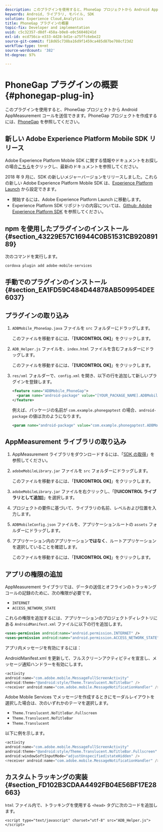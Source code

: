 ```yaml
---
description: このプラグインを使用すると、PhoneGap プロジェクトから Android AppMeasurement コールを送信できます。
keywords: Android, ライブラリ, モバイル, SDK
solution: Experience Cloud,Analytics
title: PhoneGap プラグインの概要
topic-fix: Developer and implementation
uuid: c5c32357-d8df-458a-b0e8-e0c56040241d
exl-id: ecd756ca-e333-4d28-bd1e-a75ffc6ebe22
source-git-commit: f18d65c738ba16d9f1459ca485d87be708cf23d2
workflow-type: tm+mt
source-wordcount: '382'
ht-degree: 97%

---
```


# PhoneGap プラグインの概要 {#phonegap-plug-in}

このプラグインを使用すると、PhoneGap プロジェクトから Android AppMeasurement コールを送信できます。PhoneGap プロジェクトを作成するには、[PhoneGap](https://helpx.adobe.com/jp/experience-manager/6-4/mobile/using/phonegap.html) を参照してください。

## 新しい Adobe Experience Platform Mobile SDK リリース

Adobe Experience Platform Mobile SDK に関する情報やドキュメントをお探しの場合[こちら](https://aep-sdks.gitbook.io/docs/)をクリックし、最新のドキュメントを参照してください。

2018 年 9 月に、SDK の新しいメジャーバージョンをリリースしました。これらの新しい Adobe Experience Platform Mobile SDK は、[Experience Platform Launch](https://www.adobe.com/jp/experience-platform/launch.html) から設定できます。

* 開始するには、Adobe Experience Platform Launch に移動します。
* Experience Platform SDK リポジトリの内容については、[Github: Adobe Experience Platform SDK](https://github.com/Adobe-Marketing-Cloud/acp-sdks) を参照してください。


## npm を使用したプラグインのインストール {#section_43229E57C16944C0B51531CB92089189}

次のコマンドを実行します。

```java
cordova plugin add adobe-mobile-services
```

## 手動でのプラグインのインストール {#section_EA1FD59C484D44878AB509954DEE6037}

## プラグインの取り込み

1. `ADBMobile_PhoneGap.java` ファイルを `src` フォルダーにドラッグします。

   このファイルを移動するには、「**[!UICONTROL OK]**」をクリックします。

1. `ADB_Helper.js` ファイルを、`index.html` ファイルを含むフォルダーにドラッグします。

   このファイルを移動するには、「**[!UICONTROL OK]**」をクリックします。

1. `res/xml` フォルダーで、`config.xml` を開き、以下の行を追加して新しいプラグインを登録します。

   ```xml
   <feature name="ADBMobile_PhoneGap"> 
     <param name="android-package" value="[YOUR_PACKAGE_NAME].ADBMobile_PhoneGap" /> 
   </feature>
   ```

   例えば、パッケージの名前が `com.example.phonegaptest` の場合、`android-package` の値は次のようになります。

   ```xml
   <param name="android-package" value="com.example.phonegaptest.ADBMobile_PhoneGap" />
   ```

## AppMeasurement ライブラリの取り込み

1. AppMeasurement ライブラリをダウンロードするには、「[SDK の取得](/help/android/getting-started/dev-qs.md)」を参照してください。
1. `adobeMobileLibrary.jar` ファイルを `src` フォルダーにドラッグします。

   このファイルを移動するには、「**[!UICONTROL OK]**」をクリックします。

1. `adobeMobileLibrary.jar` ファイルを右クリックし、「**[!UICONTROL ライブラリとして追加]**」を選択します。
1. プロジェクトの要件に基づいて、ライブラリの名前、レベルおよび位置を入力します。
1. `ADBMobileConfig.json` ファイルを、アプリケーションルートの `assets` フォルダーにドラッグします。
1. アプリケーション内のアプリケーション&#x200B;**ではなく**、ルートアプリケーションを選択していることを確認します。

   このファイルを移動するには、「**[!UICONTROL OK]**」をクリックします。

## アプリの権限の追加

AppMeasurement ライブラリでは、データの送信とオフラインのトラッキングコールの記録のために、次の権限が必要です。

* `INTERNET`
* `ACCESS_NETWORK_STATE`

これらの権限を追加するには、アプリケーションのプロジェクトディレクトリにある `AndroidManifest.xml` ファイルに以下の行を追加します。

```xml
<uses-permission android:name="android.permission.INTERNET" /> 
<uses-permission android:name="android.permission.ACCESS_NETWORK_STATE" />
```

アプリ内メッセージを有効にするには：

AndroidManifest.xml を更新して、フルスクリーンアクティビティを宣言し、メッセージ通知ハンドラーを有効にします。

```java
<activity  
android:name="com.adobe.mobile.MessageFullScreenActivity"  
android:theme="@android:style/Theme.Translucent.NoTitleBar" /> 
<receiver android:name="com.adobe.mobile.MessageNotificationHandler" />
```

Adobe Mobile Services でメッセージを作成するときにモーダルレイアウトを選択した場合は、次のいずれかのテーマを選択します。

* `Theme.Translucent.NoTitleBar.Fullscreen`
* `Theme.Translucent.NoTitleBar`
* `Theme.Translucent`

以下に例を示します。

```java
<activity 
android:name="com.adobe.mobile.MessageFullScreenActivity" 
android:theme="@android:style/Theme.Translucent.NoTitleBar.Fullscreen" 
android:windowSoftInputMode="adjustUnspecified|stateHidden" /> 
<receiver android:name="com.adobe.mobile.MessageNotificationHandler" />
```

## カスタムトラッキングの実装 {#section_FD102B3CDAA4492FB04E56BF17E28663}

`html` ファイル内で、トラッキングを使用する `<head>` タグに次のコードを追加します。

```
<script type="text/javascript" charset="utf-8" src="ADB_Helper.js"></script>
```
